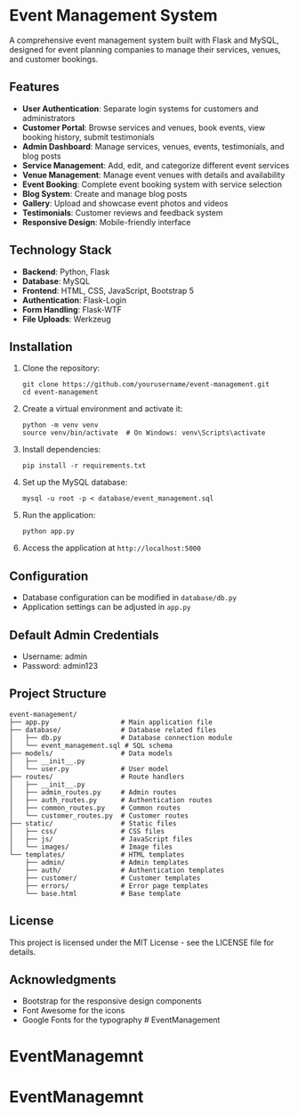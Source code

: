 # Event Management System

A comprehensive event management system built with Flask and MySQL, designed for event planning companies to manage their services, venues, and customer bookings.

## Features

- **User Authentication**: Separate login systems for customers and administrators
- **Customer Portal**: Browse services and venues, book events, view booking history, submit testimonials
- **Admin Dashboard**: Manage services, venues, events, testimonials, and blog posts
- **Service Management**: Add, edit, and categorize different event services
- **Venue Management**: Manage event venues with details and availability
- **Event Booking**: Complete event booking system with service selection
- **Blog System**: Create and manage blog posts
- **Gallery**: Upload and showcase event photos and videos
- **Testimonials**: Customer reviews and feedback system
- **Responsive Design**: Mobile-friendly interface

## Technology Stack

- **Backend**: Python, Flask
- **Database**: MySQL
- **Frontend**: HTML, CSS, JavaScript, Bootstrap 5
- **Authentication**: Flask-Login
- **Form Handling**: Flask-WTF
- **File Uploads**: Werkzeug

## Installation

1. Clone the repository:
   ```
   git clone https://github.com/yourusername/event-management.git
   cd event-management
   ```

2. Create a virtual environment and activate it:
   ```
   python -m venv venv
   source venv/bin/activate  # On Windows: venv\Scripts\activate
   ```

3. Install dependencies:
   ```
   pip install -r requirements.txt
   ```

4. Set up the MySQL database:
   ```
   mysql -u root -p < database/event_management.sql
   ```

5. Run the application:
   ```
   python app.py
   ```

6. Access the application at `http://localhost:5000`

## Configuration

- Database configuration can be modified in `database/db.py`
- Application settings can be adjusted in `app.py`

## Default Admin Credentials

- Username: admin
- Password: admin123

## Project Structure

```
event-management/
├── app.py                  # Main application file
├── database/               # Database related files
│   ├── db.py               # Database connection module
│   └── event_management.sql # SQL schema
├── models/                 # Data models
│   ├── __init__.py
│   └── user.py             # User model
├── routes/                 # Route handlers
│   ├── __init__.py
│   ├── admin_routes.py     # Admin routes
│   ├── auth_routes.py      # Authentication routes
│   ├── common_routes.py    # Common routes
│   └── customer_routes.py  # Customer routes
├── static/                 # Static files
│   ├── css/                # CSS files
│   ├── js/                 # JavaScript files
│   └── images/             # Image files
└── templates/              # HTML templates
    ├── admin/              # Admin templates
    ├── auth/               # Authentication templates
    ├── customer/           # Customer templates
    ├── errors/             # Error page templates
    └── base.html           # Base template
```

## License

This project is licensed under the MIT License - see the LICENSE file for details.

## Acknowledgments

- Bootstrap for the responsive design components
- Font Awesome for the icons
- Google Fonts for the typography # EventManagement
# EventManagemnt
# EventManagemnt
